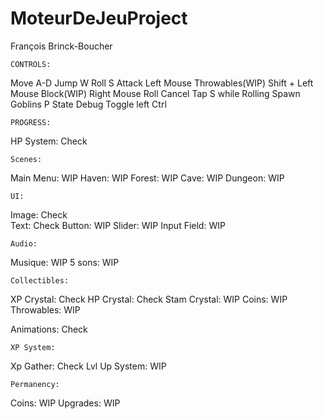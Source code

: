 # MoteurDeJeuProject

François Brinck-Boucher

    CONTROLS: 
Move            A-D
Jump            W
Roll            S
Attack          Left Mouse
Throwables(WIP) Shift + Left Mouse
Block(WIP)      Right Mouse
Roll Cancel     Tap S while Rolling
Spawn Goblins   P
State Debug     Toggle left Ctrl

    PROGRESS:

HP System:      Check

    Scenes:
Main Menu:      WIP
Haven:          WIP
Forest:         WIP
Cave:           WIP
Dungeon:        WIP

    UI: 
Image:          Check          
Text:           Check
Button:         WIP
Slider:         WIP
Input Field:    WIP

    Audio:
Musique:        WIP
5 sons:         WIP

    Collectibles:
XP Crystal:     Check
HP Crystal:     Check
Stam Crystal:   WIP
Coins:          WIP
Throwables:     WIP

Animations:     Check

    XP System:
Xp Gather:      Check
Lvl Up System:  WIP

    Permanency:
Coins:          WIP
Upgrades:       WIP

   

 
